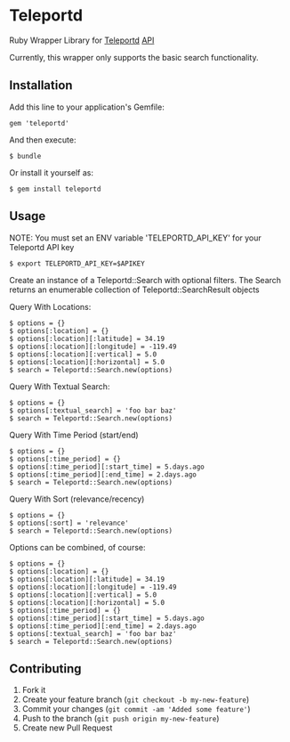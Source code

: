 # Teleportd

Ruby Wrapper Library for [Teleportd](http://teleportd.com)
[API](http://teleportd.com/api)

Currently, this wrapper only supports the basic search functionality.

## Installation

Add this line to your application's Gemfile:

    gem 'teleportd'

And then execute:

    $ bundle

Or install it yourself as:

    $ gem install teleportd

## Usage

NOTE: You must set an ENV variable 'TELEPORTD_API_KEY' for your Teleportd API key

    $ export TELEPORTD_API_KEY=$APIKEY

Create an instance of a Teleportd::Search with optional filters.  The
Search returns an enumerable collection of Teleportd::SearchResult
objects

Query With Locations:

    $ options = {}
    $ options[:location] = {}
    $ options[:location][:latitude] = 34.19
    $ options[:location][:longitude] = -119.49
    $ options[:location][:vertical] = 5.0
    $ options[:location][:horizontal] = 5.0
    $ search = Teleportd::Search.new(options)

Query With Textual Search:

    $ options = {}
    $ options[:textual_search] = 'foo bar baz'
    $ search = Teleportd::Search.new(options)

Query With Time Period (start/end)
    
    $ options = {}
    $ options[:time_period] = {}
    $ options[:time_period][:start_time] = 5.days.ago
    $ options[:time_period][:end_time] = 2.days.ago
    $ search = Teleportd::Search.new(options)

Query With Sort (relevance/recency)
    
    $ options = {}
    $ options[:sort] = 'relevance'
    $ search = Teleportd::Search.new(options)

Options can be combined, of course:
    
    $ options = {}
    $ options[:location] = {}
    $ options[:location][:latitude] = 34.19
    $ options[:location][:longitude] = -119.49
    $ options[:location][:vertical] = 5.0
    $ options[:location][:horizontal] = 5.0
    $ options[:time_period] = {}
    $ options[:time_period][:start_time] = 5.days.ago
    $ options[:time_period][:end_time] = 2.days.ago
    $ options[:textual_search] = 'foo bar baz'
    $ search = Teleportd::Search.new(options)

## Contributing

1. Fork it
2. Create your feature branch (`git checkout -b my-new-feature`)
3. Commit your changes (`git commit -am 'Added some feature'`)
4. Push to the branch (`git push origin my-new-feature`)
5. Create new Pull Request
